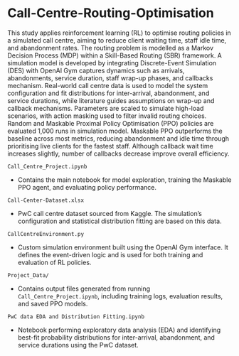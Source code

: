 # Call-Centre-Routing-Optimisation

This study applies reinforcement learning (RL) to optimise routing policies in a simulated call centre, aiming to reduce client waiting time, staff idle time, and abandonment rates. The routing problem is modelled as a Markov Decision Process (MDP) within a Skill-Based Routing (SBR) framework. A simulation model is developed by integrating Discrete-Event Simulation (DES) with OpenAI Gym captures dynamics such as arrivals, abandonments, service duration, staff wrap-up phases, and callbacks mechanism. Real-world call centre data is used to model the system configuration and fit distributions for inter-arrival, abandonment, and service durations, while literature guides assumptions on wrap-up and callback mechanisms. Parameters are scaled to simulate high-load scenarios, with action masking used to filter invalid routing choices. Random and Maskable Proximal Policy Optimisation (PPO) policies are evaluated 1,000 runs in simulation model. Maskable PPO outperforms the baseline across most metrics, reducing abandonment and idle time through prioritising live clients for the fastest staff. Although callback wait time increases slightly, number of callbacks decrease improve overall efficiency.


`Call_Centre_Project.ipynb`
- Contains the main notebook for model exploration, training the Maskable PPO agent, and evaluating policy performance.

`Call-Center-Dataset.xlsx`
- PwC call centre dataset sourced from Kaggle. The simulation’s configuration and statistical distribution fitting are based on this data.

`CallCentreEnvironment.py`
- Custom simulation environment built using the OpenAI Gym interface. It defines the event-driven logic and is used for both training and evaluation of RL policies.

`Project_Data/`
- Contains output files generated from running `Call_Centre_Project.ipynb`, including training logs, evaluation results, and saved PPO models.

`PwC data EDA and Distribution Fitting.ipynb`
- Notebook performing exploratory data analysis (EDA) and identifying best-fit probability distributions for inter-arrival, abandonment, and service durations using the PwC dataset.
